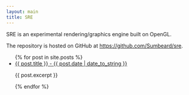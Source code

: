 ```yaml
---
layout: main
title: SRE
---
```


SRE is an experimental rendering/graphics engine built on OpenGL.

The repository is hosted on GitHub at <https://github.com/Sumbeard/sre>.

<ul>
  {% for post in site.posts %}
    <li>
      <a href="{{ site.baseurl}}{{ post.url }}">{{ post.title }} - {{ post.date | date_to_string }}</a>
        <p>{{ post.excerpt }}</p>
    </li>
  {% endfor %}
</ul>
